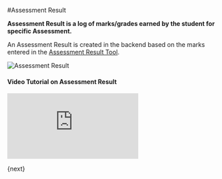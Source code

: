 <!-- add-breadcrumbs -->
#Assessment Result

**Assessment Result is a log of marks/grades earned by the student for specific Assessment.**

An Assessment Result is created in the backend based on the marks entered in the [Assessment Result Tool](/docs/v12/user/manual/en/education/assessment_result_tool).

<img class="screenshot" alt="Assessment Result" src="{{docs_base_url}}/img/education/assessment/assessment-result.png">

#### Video Tutorial on Assessment Result


<div>
    <div class='embed-container'>
        <iframe src='https://www.youtube.com/embed/U8ZRB8CM-UM?end=89' frameborder='0' allowfullscreen>
        </iframe>
    </div>
</div>

{next}
